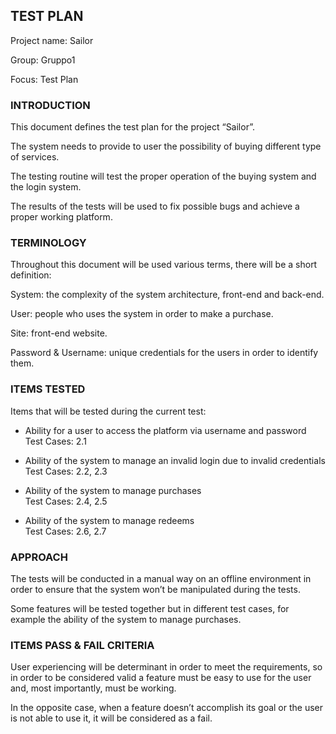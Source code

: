 ## **TEST PLAN**

Project name: Sailor

Group: Gruppo1

Focus: Test Plan

### **INTRODUCTION**

This document defines the test plan for the project “Sailor”.

The system needs to provide to user the possibility of buying different type of
services.

The testing routine will test the proper operation of the buying system and the
login system.

The results of the tests will be used to fix possible bugs and achieve a proper
working platform.

### **TERMINOLOGY**

Throughout this document will be used various terms, there will be a short
definition:

System: the complexity of the system architecture, front-end and back-end.

User: people who uses the system in order to make a purchase.

Site: front-end website.

Password & Username: unique credentials for the users in order to identify them.

### **ITEMS TESTED**

Items that will be tested during the current test:

-   Ability for a user to access the platform via username and password  
    Test Cases: 2.1

-   Ability of the system to manage an invalid login due to invalid credentials  
    Test Cases: 2.2, 2.3

-   Ability of the system to manage purchases  
    Test Cases: 2.4, 2.5

-   Ability of the system to manage redeems  
    Test Cases: 2.6, 2.7

### **APPROACH**

The tests will be conducted in a manual way on an offline environment in order
to ensure that the system won’t be manipulated during the tests.

Some features will be tested together but in different test cases, for example
the ability of the system to manage purchases.

### **ITEMS PASS & FAIL CRITERIA**

User experiencing will be determinant in order to meet the requirements, so in
order to be considered valid a feature must be easy to use for the user and,
most importantly, must be working.

In the opposite case, when a feature doesn’t accomplish its goal or the user is
not able to use it, it will be considered as a fail.
